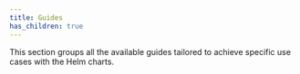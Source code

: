 ```yaml
---
title: Guides
has_children: true
---
```


This section groups all the available guides tailored to achieve specific use cases with the Helm charts.
